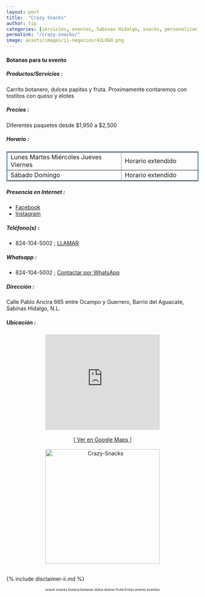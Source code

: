 ```yaml
---
layout: post
title:  "Crazy Snacks"
author: tip
categories: [servicios, eventos, Sabinas Hidalgo, snacks, personalización]
permalink: "/crazy-snacks/"
image: assets/images/ii-negocios/42LOGO.png
---
```

#### Botanas para tu evento

##### Productos/Servicios :

Carrito botanero, dulces papitas y fruta. Proximamente contaremos con tostitos con queso y elotes

##### Precios :

Diferentes paquetes desde $1,950 a $2,500

##### Horario :

<table border="2" bordercolor="#8299b3" cellpadding="4" cellspacing="5">
<colgroup>
    <col width="60%" />
    <col width="40%" />
</colgroup>
    <tbody>
        <tr>
            <td>Lunes Martes Miércoles Jueves Viernes</td>
            <td>Horario extendido</td>
        </tr>
        <tr>
            <td>Sábado Domingo</td>
            <td>Horario extendido</td>
        </tr>
    </tbody>
</table>

##### Presencia en Internet :

- [Facebook][FB]
- [Instagram][INSTA]

##### Teléfono(s) :

- 824-104-5002 ; [LLAMAR][Tel1]

##### Whatsapp :

- 824-104-5002 ; [Contactar por WhatsApp][WA1]


[FB]: https://www.facebook.com/crazy.snack22
[INSTA]: https://www.instagram.com/Crazy.snacks22/

[Tel1]: tel:+528241045002

[WA1]: https://wa.me/528241045002?text=Hola,%20saludos%20desde%20PiiDO

##### Dirección :

Calle Pablo Ancira 665 entre Ocampo y Guerrero, Barrio del Aguacate, Sabinas Hidalgo, N.L.

##### Ubicación :

<!--..... MAPAS .....-->
<center>
	<iframe allowfullscreen="" height="250" loading="lazy" src="https://www.google.com/maps/embed?pb=!1m18!1m12!1m3!1d3570.7110437079928!2d-100.1889058848564!3d26.497247083308256!2m3!1f0!2f0!3f0!3m2!1i1024!2i768!4f13.1!3m3!1m2!1s0x86623ec6b1a385e7%3A0xd92a3d73bf72e50a!2sPablo%20Ancira%20665%2C%20Centro%20de%20Sabinas%20Hidalgo%2C%2065200%20Sabinas%20Hidalgo%2C%20N.L.!5e0!3m2!1sen!2smx!4v1638225518184!5m2!1sen!2smx" style="border: 0;" width="300"></iframe><!--//CAMBIAR : width="300" height="250" acá arriba ^^-->
	<br />
	<br />
	<a href="https://goo.gl/maps/booygYUQa1XtvfD27" target="_blank">[ Ver en Google Maps ]</a><!--//CAMBIAR únicamente URL aquí-->
	<br />
	<br />
</center>
<!--..... /MAPAS .....-->

<!-- ===== 2da IMAGEN ===== --> 
<center>
    <img src="{{ site.baseurl }}/assets/images/ii-negocios/42producto.png" alt="Crazy-Snacks" style="height: 300px;"/>
</center>

<br />

<!-- Disclaimer & palabras clave
================================================== -->
{% include disclaimer-ii.md %}
<center>
	<span style="font-size: xx-small;">
		<!--Palabras Clave-->snack snacks botana botanas dulce dulces fruta frutas evento eventos
	</span>
</center>



<!-- END
================================================== -->